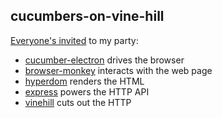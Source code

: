 ## cucumbers-on-vine-hill

[Everyone's invited](features/step_definitions/weather_report_steps.js) to my party:

* [cucumber-electron](https://github.com/featurist/cucumber-electron) drives the browser
* [browser-monkey](https://github.com/featurist/browser-monkey) interacts with the web page
* [hyperdom](https://github.com/featurist/hyperdom) renders the HTML
* [express](https://github.com/expressjs/express) powers the HTTP API
* [vinehill](https://github.com/derke/vinehill) cuts out the HTTP
